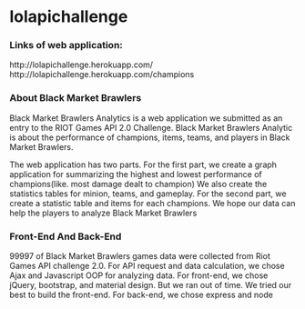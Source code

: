 # lolapichallenge
<h3>Links of web application:</h3>
http://lolapichallenge.herokuapp.com/
http://lolapichallenge.herokuapp.com/champions
<h3>About Black Market Brawlers</h3>
Black Market Brawlers Analytics is a web application we submitted as an entry to the RIOT Games API 2.0 Challenge. Black Market Brawlers Analytic is about the performance of champions, items, teams, and players in Black Market Brawlers. 

The web application has two parts. For the first part, we create a graph application for summarizing the highest and lowest performance of champions(like. most damage dealt to champion) We also create the statistics tables for minion, teams, and gameplay. For the second part, we create a statistic table and items for each champions. We hope our data can help the players to analyze Black Market Brawlers

<h3>Front-End And Back-End</h3>
99997 of Black Market Brawlers games data were collected from Riot Games API challenge 2.0. For API request and data calculation, we chose Ajax and Javascript OOP for analyzing data. For front-end, we chose jQuery, bootstrap, and material design. But we ran out of time. We tried our best to build the front-end. For back-end, we chose express and node
